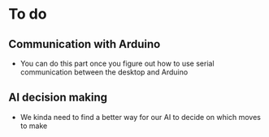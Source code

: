 # To do

## Communication with Arduino

- You can do this part once you figure out how to use serial communication between the desktop and Arduino

## AI decision making

- We kinda need to find a better way for our AI to decide
on which moves to make
